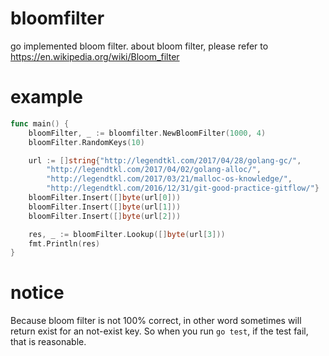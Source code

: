# bloomfilter
go implemented bloom filter.
about bloom filter, please refer to https://en.wikipedia.org/wiki/Bloom_filter

# example
```go
func main() {
    bloomFilter, _ := bloomfilter.NewBloomFilter(1000, 4)
    bloomFilter.RandomKeys(10)

    url := []string{"http://legendtkl.com/2017/04/28/golang-gc/",
        "http://legendtkl.com/2017/04/02/golang-alloc/",
        "http://legendtkl.com/2017/03/21/malloc-os-knowledge/",
        "http://legendtkl.com/2016/12/31/git-good-practice-gitflow/"}
    bloomFilter.Insert([]byte(url[0]))
    bloomFilter.Insert([]byte(url[1]))
    bloomFilter.Insert([]byte(url[2]))

    res, _ := bloomFilter.Lookup([]byte(url[3]))
    fmt.Println(res)
}
```

# notice
Because bloom filter is not 100% correct, in other word sometimes will return exist for an not-exist key. So when you run `go test`, if the test fail, that is reasonable.